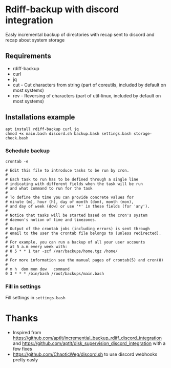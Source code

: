 # Rdiff-backup with discord integration

Easly incremental backup of directories with recap sent to discord and recap about system storage

## Requirements
* rdiff-backup
* curl
* jq
* cut - Cut characters from string (part of coreutils, included by default on most systems)
* rev - Reversing of characters (part of util-linux, included by default on most systems)

## Installations example
```
apt install rdiff-backup curl jq
chmod +x main.bash discord.sh backup.bash settings.bash storage-check.bash
```

### Schedule backup
```
crontab -e
```

```
# Edit this file to introduce tasks to be run by cron.
#
# Each task to run has to be defined through a single line
# indicating with different fields when the task will be run
# and what command to run for the task
#
# To define the time you can provide concrete values for
# minute (m), hour (h), day of month (dom), month (mon),
# and day of week (dow) or use '*' in these fields (for 'any').
#
# Notice that tasks will be started based on the cron's system
# daemon's notion of time and timezones.
#
# Output of the crontab jobs (including errors) is sent through
# email to the user the crontab file belongs to (unless redirected).
#
# For example, you can run a backup of all your user accounts
# at 5 a.m every week with:
# 0 5 * * 1 tar -zcf /var/backups/home.tgz /home/
#
# For more information see the manual pages of crontab(5) and cron(8)
#
# m h  dom mon dow   command
0 3 * * * /bin/bash /root/backups/main.bash
```

### Fill in settings
Fill settings in `settings.bash`

# Thanks
* Inspired from https://github.com/aptlt/incremential_backup_rdiff_discord_integration and https://github.com/aptlt/disk_supervision_discord_integration with a few fixes
* https://github.com/ChaoticWeg/discord.sh to use discord webhooks pretty easly
